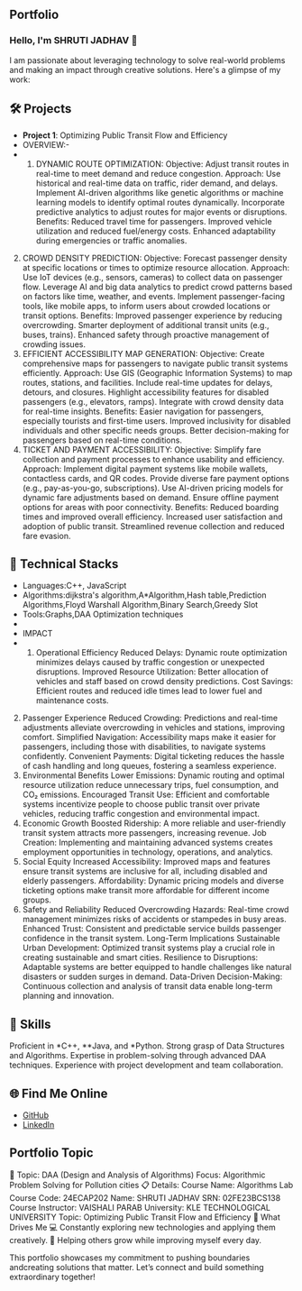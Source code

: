 
## Portfolio

### Hello, I'm SHRUTI JADHAV 👋

I am passionate about leveraging technology to solve real-world problems and making an impact through creative solutions. Here's a glimpse of my work:

## 🛠️ Projects
- **Project 1**: Optimizing Public Transit Flow and Efficiency
- OVERVIEW:-
- 1) DYNAMIC ROUTE OPTIMIZATION:
Objective: Adjust transit routes in real-time to meet demand and reduce congestion.
Approach:
Use historical and real-time data on traffic, rider demand, and delays.
Implement AI-driven algorithms like genetic algorithms or machine learning models to identify optimal routes dynamically.
Incorporate predictive analytics to adjust routes for major events or disruptions.
Benefits:
Reduced travel time for passengers.
Improved vehicle utilization and reduced fuel/energy costs.
Enhanced adaptability during emergencies or traffic anomalies.
2) CROWD DENSITY PREDICTION:
Objective: Forecast passenger density at specific locations or times to optimize resource allocation.
Approach:
Use IoT devices (e.g., sensors, cameras) to collect data on passenger flow.
Leverage AI and big data analytics to predict crowd patterns based on factors like time, weather, and events.
Implement passenger-facing tools, like mobile apps, to inform users about crowded locations or transit options.
Benefits:
Improved passenger experience by reducing overcrowding.
Smarter deployment of additional transit units (e.g., buses, trains).
Enhanced safety through proactive management of crowding issues.
3) EFFICIENT ACCESSIBILITY MAP GENERATION:
Objective: Create comprehensive maps for passengers to navigate public transit systems efficiently.
Approach:
Use GIS (Geographic Information Systems) to map routes, stations, and facilities.
Include real-time updates for delays, detours, and closures.
Highlight accessibility features for disabled passengers (e.g., elevators, ramps).
Integrate with crowd density data for real-time insights.
Benefits:
Easier navigation for passengers, especially tourists and first-time users.
Improved inclusivity for disabled individuals and other specific needs groups.
Better decision-making for passengers based on real-time conditions.
4) TICKET AND PAYMENT ACCESSIBILITY:
Objective: Simplify fare collection and payment processes to enhance usability and efficiency.
Approach:
Implement digital payment systems like mobile wallets, contactless cards, and QR codes.
Provide diverse fare payment options (e.g., pay-as-you-go, subscriptions).
Use AI-driven pricing models for dynamic fare adjustments based on demand.
Ensure offline payment options for areas with poor connectivity.
Benefits:
Reduced boarding times and improved overall efficiency.
Increased user satisfaction and adoption of public transit.
Streamlined revenue collection and reduced fare evasion.

## 🚀 Technical Stacks
- Languages:C++, JavaScript
-  Algorithms:dijkstra's algorithm,A*Algorithm,Hash table,Prediction Algorithms,Floyd Warshall Algorithm,Binary Search,Greedy Slot
- Tools:Graphs,DAA Optimization techniques
- 
- IMPACT
- 1. Operational Efficiency
Reduced Delays: Dynamic route optimization minimizes delays caused by traffic congestion or unexpected disruptions.
Improved Resource Utilization: Better allocation of vehicles and staff based on crowd density predictions.
Cost Savings: Efficient routes and reduced idle times lead to lower fuel and maintenance costs.
2. Passenger Experience
Reduced Crowding: Predictions and real-time adjustments alleviate overcrowding in vehicles and stations, improving comfort.
Simplified Navigation: Accessibility maps make it easier for passengers, including those with disabilities, to navigate systems confidently.
Convenient Payments: Digital ticketing reduces the hassle of cash handling and long queues, fostering a seamless experience.
3. Environmental Benefits
Lower Emissions: Dynamic routing and optimal resource utilization reduce unnecessary trips, fuel consumption, and CO₂ emissions.
Encouraged Transit Use: Efficient and comfortable systems incentivize people to choose public transit over private vehicles, reducing traffic congestion and environmental impact.
4. Economic Growth
Boosted Ridership: A more reliable and user-friendly transit system attracts more passengers, increasing revenue.
Job Creation: Implementing and maintaining advanced systems creates employment opportunities in technology, operations, and analytics.
5. Social Equity
Increased Accessibility: Improved maps and features ensure transit systems are inclusive for all, including disabled and elderly passengers.
Affordability: Dynamic pricing models and diverse ticketing options make transit more affordable for different income groups.
6. Safety and Reliability
Reduced Overcrowding Hazards: Real-time crowd management minimizes risks of accidents or stampedes in busy areas.
Enhanced Trust: Consistent and predictable service builds passenger confidence in the transit system.
Long-Term Implications
Sustainable Urban Development: Optimized transit systems play a crucial role in creating sustainable and smart cities.
Resilience to Disruptions: Adaptable systems are better equipped to handle challenges like natural disasters or sudden surges in demand.
Data-Driven Decision-Making: Continuous collection and analysis of transit data enable long-term planning and innovation.

## 🚀 Skills
Proficient in *C++, **Java, and *Python.
Strong grasp of Data Structures and Algorithms.
Expertise in problem-solving through advanced DAA techniques.
Experience with project development and team collaboration.


## 🌐 Find Me Online
- [GitHub](https://github.com/your-github-Shrutiii-10)
- [LinkedIn](https://linkedin.com/in/your-Shruti-Jadhav)


## Portfolio Topic
🎯 Topic:
DAA (Design and Analysis of Algorithms)
Focus: Algorithmic Problem Solving for Pollution cities
📋 Details:
Course Name: Algorithms Lab
Course Code: 24ECAP202
Name: SHRUTI JADHAV
SRN: 02FE23BCS138
Course Instructor: VAISHALI PARAB
University: KLE TECHNOLOGICAL UNIVERSITY
Topic: Optimizing Public Transit Flow and Efficiency
🎨 What Drives Me
💻 Constantly exploring new technologies and applying them creatively.
🤝 Helping others grow while improving myself every day.

This portfolio showcases my commitment to pushing boundaries andcreating solutions that matter.
Let’s connect and build something extraordinary together!
